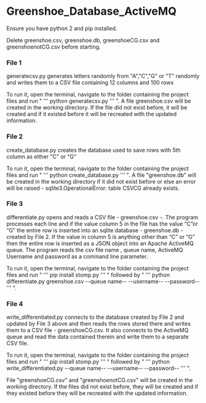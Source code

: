 # Greenshoe_Database_ActiveMQ

Ensure you have python 2 and pip installed.

Delete greenshoe.csv, greenshoe.db, greenshoeCG.csv and greenshoenotCG.csv before starting.

### File 1

generatecsv.py generates letters randomly from "A","C","G" or "T" randomly and writes them to a CSV file containing 12 columns and 100 rows

To run it, open the terminal, navigate to the folder containing the project files and run " ''' python generatecsv.py ''' ". 
A file greenshoe.csv will be created in the working directory. If the file did not exist before, it will be created and if it existed before it will be recreated with the updated information.


### File 2

create_database.py creates the database used to save rows with 5th column as either "C" or "G"

To run it, open the terminal, navigate to the folder containing the project files and run " ''' python create_database.py ''' ". 
A file "greenshoe.db" will be created in the working directory if it did not exist before or else an error will be raised - sqlite3.OperationalError: table CSVCG already exists.


### File 3

differentiate.py opens and reads a CSV file - greenshoe.csv -. The program processes each line and if the value column 5 in the file has the value “C”or “G” the entire row is inserted into an sqlite database - greenshoe.db - created by File 2.
If the value in column 5 is anything other than “C” or “G” then the entire row is inserted as a JSON object into an Apache ActiveMQ queue. 
The program reads the csv file name , queue name, ActiveMQ Username and password as a command line parameter. 

To run it, open the terminal, navigate to the folder containing the project files and run " ''' pip install stomp.py ''' " followed by " ''' python differentiate.py greenshoe.csv --queue name-- --username-- --password-- ''' ". 


### File 4

write_differentiated.py connects to the database created by File 2 and updated by File 3 above and then reads the rows stored there and writes them to a CSV file - greenshoeCG.csv.
It also connects to the ActiveMQ queue and read the data contained therein and write them to a separate CSV file.

To run it, open the terminal, navigate to the folder containing the project files and run " ''' pip install stomp.py ''' " followed by " ''' python write_differentiated.py --queue name-- --username-- --password-- ''' ".

File "greenshoeCG.csv" and "greenshoenotCG.csv" will be created in the working directory. If the files did not exist before, they will be created and if they existed before they will be recreated with the updated information.






